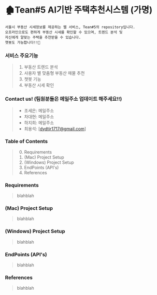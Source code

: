 # 🏚Tean#5 AI기반 주택추천시스템 (가명)

```
서울시 부동산 시세정보를 제공하는 웹 서비스, Tean#5의 repository입니다.
오프라인으로도 편하게 부동산 시세를 확인할 수 있으며, 트렌드 분석 및
자신에게 알맞는 주택을 추천받을 수 있습니다. 
챗봇도 가능합니다!!🎉
```

### 서비스 주요기능

 >1. 부동산 트렌드 분석
 >2. 사용자 별 맞춤형 부동산 매물 추천
 >3. 챗봇 기능
 >4. 부동산 시세 확인
 
 
### Contact us!   (팀원분들은 메일주소 업데이트 해주세요!!)

>- 조세은: 메일주소  
>- 차대현: 메일주소  
>- 하지희: 메일주소  
>- 최용석: [dydtjr1717@gmail.com]


### Table of Contents

 >0. Requirements
 >1. (Mac) Project Setup
 >2. (Windows) Project Setup
 >3. EndPoints (API's)
 >4. References
 
 
 ### Requirements
 
 > blahblah
 
 ### (Mac) Project Setup
 
 > blahblah
 
 ### (Windows) Project Setup
 
 > blahblah
 
 ### EndPoints (API's)
 
 > blahblah
 
 ### References
 
 > blahblah
 
